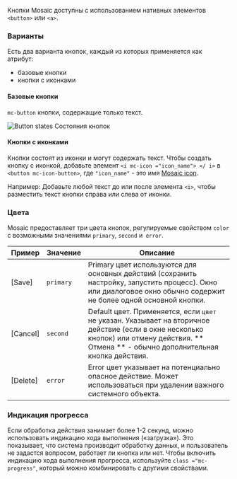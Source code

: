 Кнопки Mosaic доступны с использованием нативных элементов `<button>` или `<a>`.

### Варианты
Есть два варианта кнопок, каждый из которых применяется как атрибут:
+ базовые кнопки
+ кнопки с иконками

#### Базовые кнопки

`mc-button` кнопки, содержащие только текст.

<!-- example(button-overview) -->

![Button states](./assets/images/Basic_buttons.png)
Состояния кнопок

#### Кнопки с иконками
Кнопки состоят из иконки и могут содержать текст.
Чтобы создать кнопку с иконкой, добавьте элемент `<i mc-icon ="icon_name"> </ i>` в `<button mc-icon-button>`, 
где `"icon_name"` - это имя [Mosaic icon](https://github.com/positive-js/mosaic-icons).

Например:
Добавьте любой текст до или после элемента `<i>`, чтобы разместить текст кнопки справа или слева от иконки.

### Цвета

Mosaic предоставляет три цвета кнопок, регулируемые свойством `color` с возможными значениями `primary`, `second` и` error`.

| Пример          |  Значение  | Описание |
|--------------------|-------------|---------|
| [Save] | `primary` | Primary цвет используются для основных действий (сохранить настройку, запустить процесс). Окно или диалоговое окно обычно содержит не более одной основной кнопки.  |
|  [Cancel] | `second` | Default цвет. Применяется, если `цвет` не указан. Указывает на вторичное действие (если в окне несколько кнопок) или отмену действия. ** Отмена ** - обычно дополнительная кнопка действия. |
|  [Delete]    | `error` | Error цвет указывает на потенциально опасное действие. Может использоваться при удалении важного системного объекта.


### Индикация прогресса
Если обработка действия занимает более 1-2 секунд, можно использовать индикацию хода выполнения («загрузка»).
Это показывает, что система производит обработку данных, и пользователь не задастся вопросом, работает ли кнопка или нет.
Чтобы включить индикацию хода выполнения прогресса, используйте `class ="mc-progress"`, 
который можно комбинировать с другими свойствами.


 